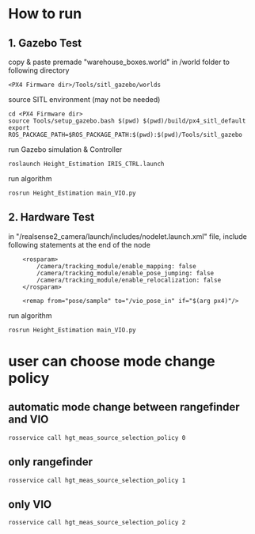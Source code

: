 # How to run
## 1. Gazebo Test
copy & paste premade "warehouse_boxes.world" in /world folder to following directory
```
<PX4 Firmware dir>/Tools/sitl_gazebo/worlds
```

source SITL environment (may not be needed)
```
cd <PX4 Firmware dir>
source Tools/setup_gazebo.bash $(pwd) $(pwd)/build/px4_sitl_default
export ROS_PACKAGE_PATH=$ROS_PACKAGE_PATH:$(pwd):$(pwd)/Tools/sitl_gazebo
```

run Gazebo simulation & Controller
```
roslaunch Height_Estimation IRIS_CTRL.launch 
```

run algorithm
```
rosrun Height_Estimation main_VIO.py
```

## 2. Hardware Test
in "<realsense-ros dir>/realsense2_camera/launch/includes/nodelet.launch.xml" file, include following statements at the end of the node
```
    <rosparam>
        /camera/tracking_module/enable_mapping: false
        /camera/tracking_module/enable_pose_jumping: false
        /camera/tracking_module/enable_relocalization: false
    </rosparam>

    <remap from="pose/sample" to="/vio_pose_in" if="$(arg px4)"/>
```
run algorithm
```
rosrun Height_Estimation main_VIO.py
```

# user can choose mode change policy
## automatic mode change between rangefinder and VIO
```
rosservice call hgt_meas_source_selection_policy 0
```

## only rangefinder 
```
rosservice call hgt_meas_source_selection_policy 1
```

## only VIO 
```
rosservice call hgt_meas_source_selection_policy 2
```
